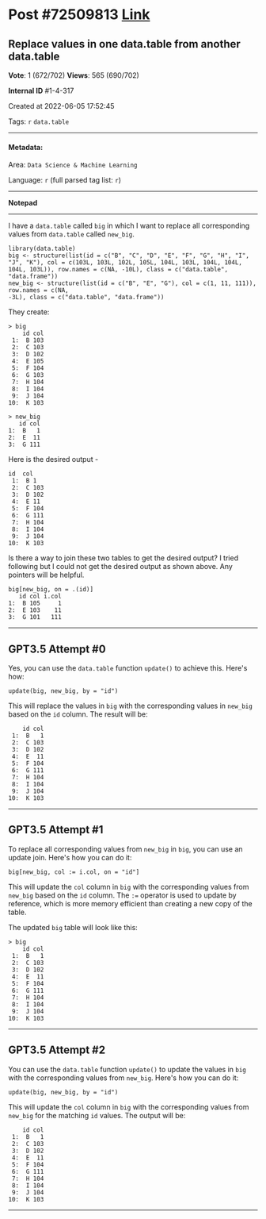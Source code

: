 
# Post \#72509813 [Link](https://stackoverflow.com/questions/72509813/)

## Replace values in one data.table from another data.table

**Vote**: 1 (672/702) **Views**: 565 (690/702) 

**Internal ID** \#1-4-317

Created at 2022-06-05 17:52:45

Tags: `r` `data.table`

----------

#### Metadata:

Area: `Data Science & Machine Learning`

Language: `r` (full parsed tag list: `r`)

----------

**Notepad**


----------

I have a `data.table` called `big` in which I want to replace all corresponding values from `data.table` called `new_big`.
```
library(data.table)
big <- structure(list(id = c("B", "C", "D", "E", "F", "G", "H", "I", 
"J", "K"), col = c(103L, 103L, 102L, 105L, 104L, 103L, 104L, 104L, 
104L, 103L)), row.names = c(NA, -10L), class = c("data.table", 
"data.frame"))
new_big <- structure(list(id = c("B", "E", "G"), col = c(1, 11, 111)), row.names = c(NA, 
-3L), class = c("data.table", "data.frame"))
```

They create:
```
> big
    id col
 1:  B 103
 2:  C 103
 3:  D 102
 4:  E 105
 5:  F 104
 6:  G 103
 7:  H 104
 8:  I 104
 9:  J 104
10:  K 103

> new_big
   id col
1:  B   1
2:  E  11
3:  G 111
```

Here is the desired output -
```
id  col
 1:  B 1
 2:  C 103
 3:  D 102
 4:  E 11
 5:  F 104
 6:  G 111
 7:  H 104
 8:  I 104
 9:  J 104
10:  K 103
```

Is there a way to join these two tables to get the desired output?
I tried following but I could not get the desired output as shown above. Any pointers will be helpful.
```
big[new_big, on = .(id)]
   id col i.col
1:  B 105     1
2:  E 103    11
3:  G 101   111
```



----------
        
## GPT3.5 Attempt \#0

Yes, you can use the `data.table` function `update()` to achieve this. Here's how:

```
update(big, new_big, by = "id")
```

This will replace the values in `big` with the corresponding values in `new_big` based on the `id` column. The result will be:

```
    id col
 1:  B   1
 2:  C 103
 3:  D 102
 4:  E  11
 5:  F 104
 6:  G 111
 7:  H 104
 8:  I 104
 9:  J 104
10:  K 103
```

--------

## GPT3.5 Attempt \#1

To replace all corresponding values from `new_big` in `big`, you can use an update join. Here's how you can do it:
```
big[new_big, col := i.col, on = "id"]
```
This will update the `col` column in `big` with the corresponding values from `new_big` based on the `id` column. The `:=` operator is used to update by reference, which is more memory efficient than creating a new copy of the table. 

The updated `big` table will look like this:
```
> big
    id col
 1:  B   1
 2:  C 103
 3:  D 102
 4:  E  11
 5:  F 104
 6:  G 111
 7:  H 104
 8:  I 104
 9:  J 104
10:  K 103
```

--------

## GPT3.5 Attempt \#2

You can use the `data.table` function `update()` to update the values in `big` with the corresponding values from `new_big`. Here's how you can do it:

```
update(big, new_big, by = "id")
```

This will update the `col` column in `big` with the corresponding values from `new_big` for the matching `id` values. The output will be:

```
    id col
 1:  B   1
 2:  C 103
 3:  D 102
 4:  E  11
 5:  F 104
 6:  G 111
 7:  H 104
 8:  I 104
 9:  J 104
10:  K 103
```

--------
